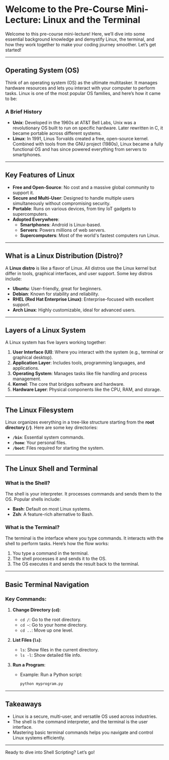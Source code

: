 # Welcome to the Pre-Course Mini-Lecture: Linux and the Terminal

Welcome to this pre-course mini-lecture! Here, we’ll dive into some essential background knowledge and demystify Linux, the terminal, and how they work together to make your coding journey smoother. Let’s get started!

---

## Operating System (OS)
Think of an operating system (OS) as the ultimate multitasker. It manages hardware resources and lets you interact with your computer to perform tasks. Linux is one of the most popular OS families, and here’s how it came to be:

### A Brief History
- **Unix**: Developed in the 1960s at AT&T Bell Labs, Unix was a revolutionary OS built to run on specific hardware. Later rewritten in C, it became portable across different systems.
- **Linux**: In 1991, Linus Torvalds created a free, open-source kernel. Combined with tools from the GNU project (1980s), Linux became a fully functional OS and has since powered everything from servers to smartphones.

---

## Key Features of Linux
- **Free and Open-Source**: No cost and a massive global community to support it.
- **Secure and Multi-User**: Designed to handle multiple users simultaneously without compromising security.
- **Portable**: Runs on various devices, from tiny IoT gadgets to supercomputers.
- **Adopted Everywhere**:
  - **Smartphones**: Android is Linux-based.
  - **Servers**: Powers millions of web servers.
  - **Supercomputers**: Most of the world's fastest computers run Linux.

---

## What is a Linux Distribution (Distro)?
A **Linux distro** is like a flavor of Linux. All distros use the Linux kernel but differ in tools, graphical interfaces, and user support. Some key distros include:

- **Ubuntu**: User-friendly, great for beginners.
- **Debian**: Known for stability and reliability.
- **RHEL (Red Hat Enterprise Linux)**: Enterprise-focused with excellent support.
- **Arch Linux**: Highly customizable, ideal for advanced users.

---

## Layers of a Linux System
A Linux system has five layers working together:

1. **User Interface (UI)**: Where you interact with the system (e.g., terminal or graphical desktop).
2. **Application Layer**: Includes tools, programming languages, and applications.
3. **Operating System**: Manages tasks like file handling and process management.
4. **Kernel**: The core that bridges software and hardware.
5. **Hardware Layer**: Physical components like the CPU, RAM, and storage.

---

## The Linux Filesystem
Linux organizes everything in a tree-like structure starting from the **root directory (`/`)**. Here are some key directories:

- **`/bin`**: Essential system commands.
- **`/home`**: Your personal files.
- **`/boot`**: Files required for starting the system.

---

## The Linux Shell and Terminal

### What is the Shell?
The shell is your interpreter. It processes commands and sends them to the OS. Popular shells include:
- **Bash**: Default on most Linux systems.
- **Zsh**: A feature-rich alternative to Bash.

### What is the Terminal?
The terminal is the interface where you type commands. It interacts with the shell to perform tasks. Here’s how the flow works:
1. You type a command in the terminal.
2. The shell processes it and sends it to the OS.
3. The OS executes it and sends the result back to the terminal.

---

## Basic Terminal Navigation

### Key Commands:
1. **Change Directory (`cd`)**:
   - `cd /`: Go to the root directory.
   - `cd ~`: Go to your home directory.
   - `cd ..`: Move up one level.

2. **List Files (`ls`)**:
   - `ls`: Show files in the current directory.
   - `ls -l`: Show detailed file info.

3. **Run a Program**:
   - Example: Run a Python script:
     ```bash
     python myprogram.py
     ```

---

## Takeaways
- Linux is a secure, multi-user, and versatile OS used across industries.
- The shell is the command interpreter, and the terminal is the user interface.
- Mastering basic terminal commands helps you navigate and control Linux systems efficiently.

---

Ready to dive into Shell Scripting? Let’s go!

